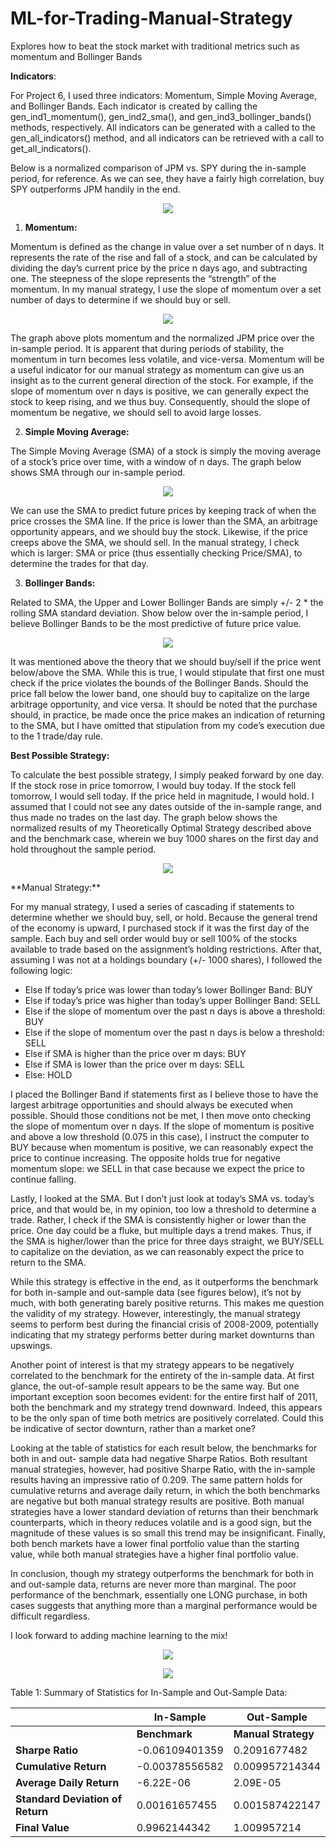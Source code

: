 # ML-for-Trading-Manual-Strategy
Explores how to beat the stock market with traditional metrics such as momentum and Bollinger Bands


**Indicators**:

For Project 6, I used three indicators: Momentum, Simple Moving Average, and Bollinger Bands. Each indicator is created by calling the gen\_ind1\_momentum(), gen\_ind2\_sma(), and gen\_ind3\_bollinger\_bands() methods, respectively. All indicators can be generated with a called  to the gen\_all\_indicators() method, and all indicators can be retrieved with a call to get\_all\_indicators().

Below is a normalized comparison of JPM vs. SPY during the in-sample period, for reference. As we can see, they have a fairly high correlation, buy SPY outperforms JPM handily in the end. 

<p align="center">
  <img src="Aspose.Words.955ac5df-74fc-4742-ac25-dac57f37029c.001.png"/>
</p>

1. **Momentum:**  

Momentum is defined as the change in value over a set number of n days. It represents the rate of the rise and fall of a stock, and can be calculated by dividing the day’s current price by the price n days ago, and subtracting one. The steepness of the slope represents the “strength” of the momentum. In my manual strategy, I use the slope of momentum over a set number of days to determine if we should buy or sell.

<p align="center">
  <img src="Aspose.Words.955ac5df-74fc-4742-ac25-dac57f37029c.002.png"/>
</p>
The graph above plots momentum and the normalized JPM price over the in-sample period. It is apparent that during periods of stability, the momentum in turn becomes less volatile, and vice-versa. Momentum will be a useful indicator for our manual strategy as momentum can give us an insight as to the current general direction of the stock. For example, if the slope of momentum over n days is positive, we can generally expect the stock to keep rising, and we thus buy. Consequently, should the slope of momentum be negative, we should sell to avoid large losses.

2. **Simple Moving Average:** 

The Simple Moving Average (SMA) of a stock is simply the moving average of a stock’s price over time, with a window of n days. The graph below shows SMA through our in-sample period. 

<p align="center">
  <img src="Aspose.Words.955ac5df-74fc-4742-ac25-dac57f37029c.003.png"/>
</p>
We can use the SMA to predict future prices by keeping track of when the price crosses the SMA line. If the price is lower than the SMA, an arbitrage opportunity appears, and we should buy the stock. Likewise, if the price creeps above the SMA, we should sell. In the manual strategy, I check which is larger: SMA or price (thus essentially checking Price/SMA), to determine the trades for that day.

3. **Bollinger Bands:** 

Related to SMA, the Upper and Lower Bollinger Bands are simply +/- 2 \* the rolling SMA standard deviation.  Show below over the in-sample period, I believe Bollinger Bands to be the most predictive of future price value.

<p align="center">
  <img src="Aspose.Words.955ac5df-74fc-4742-ac25-dac57f37029c.004.png"/>
</p>
It was mentioned above the theory that we should buy/sell if the price went below/above the SMA. While this is true, I would stipulate that first one must check if the price violates the bounds of the Bollinger Bands. Should the price fall below the lower band, one should buy to capitalize on the large arbitrage opportunity, and vice versa. It should be noted that the purchase should, in practice, be made once the price makes an indication of returning to the SMA, but I have omitted that stipulation from my code’s execution due to the 1 trade/day rule.

**Best Possible Strategy:** 

To calculate the best possible strategy, I simply peaked forward by one day. If the stock rose in price tomorrow, I would buy today. If the stock fell tomorrow, I would sell today. If the price held in magnitude, I would hold. I assumed that I could not see any dates outside of the in-sample range, and thus made no trades on the last day. The graph below shows the normalized results of my Theoretically Optimal Strategy described above and the benchmark case, wherein we buy 1000 shares on the first day and hold throughout the sample period.

<p align="center">
  <img src="Aspose.Words.955ac5df-74fc-4742-ac25-dac57f37029c.005.png"/>
</p>
**Manual Strategy:**  

For my manual strategy, I used a series of cascading if statements to determine whether we should buy, sell, or hold. Because the general trend of the economy is upward, I purchased stock if it was the first day of the sample. Each buy and sell order would buy or sell 100% of the stocks available to trade based on the assignment’s holding restrictions. After that, assuming I was not at a holdings boundary (+/- 1000 shares), I followed the following logic:

- Else If today’s price was lower than today’s lower Bollinger Band: BUY
- Else if today’s price was higher than today’s upper Bollinger Band: SELL
- Else if the slope of momentum over the past n days is above a threshold: BUY 
- Else if the slope of momentum over the past n days is below a threshold: SELL
- Else if SMA is higher than the price over m days: BUY
- Else if SMA is lower than the price over m days: SELL
- Else: HOLD

I placed the Bollinger Band if statements first as I believe those to have the largest arbitrage opportunities and should always be executed when possible. Should those conditions not be met, I then move onto checking the slope of momentum over n days. If the slope of momentum is positive and above a low threshold (0.075 in this case), I instruct the computer to BUY because when momentum is positive, we can reasonably expect the price to continue increasing. The opposite holds true for negative momentum slope: we SELL in that case because we expect the price to continue falling.

Lastly, I looked at the SMA. But I don’t just look at today’s SMA vs. today’s price, and that would be, in my opinion, too low a threshold to determine a trade. Rather, I check if the SMA is consistently higher or lower than the price. One day could be a fluke, but multiple days a trend makes. Thus, if the SMA is higher/lower than the price for three days straight, we BUY/SELL to capitalize on the deviation, as we can reasonably expect the price to return to the SMA. 

While this strategy is effective in the end, as it outperforms the benchmark for both in-sample and out-sample data (see figures below), it’s not by much, with both generating barely positive returns. This makes me question the validity of my strategy. However, interestingly, the manual strategy seems to perform best during the financial crisis of 2008-2009, potentially indicating that my strategy performs better during market downturns than upswings. 

Another point of interest is that my strategy appears to be negatively correlated to the benchmark for the entirety of the in-sample data. At first glance, the out-of-sample result appears to be the same way. But one important exception soon becomes evident: for the entire first half of 2011, both the benchmark and my strategy trend downward. Indeed, this appears to be the only span of time both metrics are positively correlated. Could this be indicative of sector downturn, rather than a market one?

Looking at the table of statistics for each result below, the benchmarks for both in and out- sample data had negative Sharpe Ratios. Both resultant manual strategies, however, had positive Sharpe Ratio, with the in-sample results having an impressive ratio of 0.209. The same pattern holds for cumulative returns and average daily return, in which the both benchmarks are negative but both manual strategy results are positive. Both manual strategies have a lower standard deviation of returns than their benchmark counterparts, which in theory reduces volatile and is a good sign, but the magnitude of these values is so small this trend may be insignificant. Finally, both bench markets have a lower final portfolio value than the starting value, while both manual strategies have a higher final portfolio value.

In conclusion, though my strategy outperforms the benchmark for both in and out-sample data, returns are never more than marginal. The poor performance of the benchmark, essentially one LONG purchase, in both cases suggests that anything more than a marginal performance would be difficult regardless. 

I look forward to adding machine learning to the mix!

<p align="center">
  <img src="Aspose.Words.955ac5df-74fc-4742-ac25-dac57f37029c.006.png"/>
</p>
<p align="center">
  <img src="Aspose.Words.955ac5df-74fc-4742-ac25-dac57f37029c.007.png"/>
</p>
Table 1: Summary of Statistics for In-Sample and Out-Sample Data:



||**In-Sample**|**Out-Sample**|
| :- | - | - |
||**Benchmark**|**Manual Strategy**|**Benchmark**|**Manual Strategy**|
|**Sharpe Ratio**|-0.06109401359|0.2091677482|-0.5136886344|0.09349204313|
|**Cumulative Return**|-0.00378556582|0.009957214344|-0.01334771041|0.002234228795|
|**Average Daily Return**|-6.22E-06|2.09E-05|-2.64E-05|4.76E-06|
|**Standard Deviation of Return**|0.00161657455|0.001587422147|0.0008153073|0.000808782527|
|**Final Value**|0.9962144342|1.009957214|0.9866522896|1.002234229|


